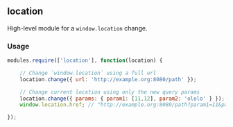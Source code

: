 ## location

High-level module for a `window.location` change.

### Usage

```js
modules.require(['location'], function(location) {

    // Change `window.location` using a full url
    location.change({ url: 'http://example.org:8080/path' });

    // Change current location using only the new query params
    location.change({ params: { param1: [11,12], param2: 'ololo' } });
    window.location.href; // "http://example.org:8080/path?param1=11&param1=12&param2=ololo"

});
```
